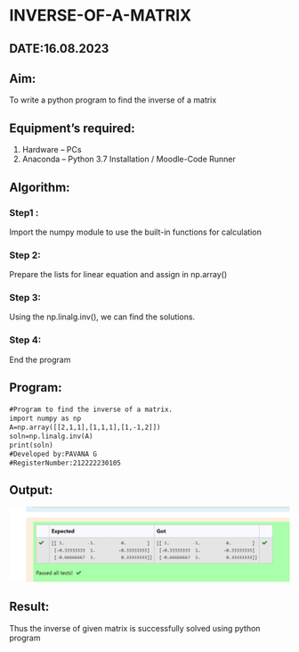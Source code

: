# INVERSE-OF-A-MATRIX
## DATE:16.08.2023
## Aim:
To write a python program to find the inverse of a matrix

## Equipment’s required:
1. 	Hardware – PCs
2. 	Anaconda – Python 3.7 Installation / Moodle-Code Runner

## Algorithm:
### Step1 : 
Import the numpy module to use the built-in functions for calculation 
### Step 2: 
Prepare the lists for  linear equation and assign in np.array()
### Step 3:
Using the np.linalg.inv(), we can find the solutions.
### Step 4: 
End the program

## Program:
```
#Program to find the inverse of a matrix.
import numpy as np
A=np.array([[2,1,1],[1,1,1],[1,-1,2]])
soln=np.linalg.inv(A)
print(soln)
#Developed by:PAVANA G 
#RegisterNumber:212222230105
```
## Output:
![INVERSE-OF-A-MATRIX](exp3.png)

## Result:
Thus the inverse of given matrix is successfully solved using python program

